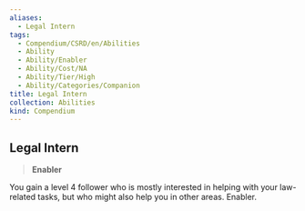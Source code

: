 ```yaml
---
aliases:
  - Legal Intern
tags:
  - Compendium/CSRD/en/Abilities
  - Ability
  - Ability/Enabler
  - Ability/Cost/NA
  - Ability/Tier/High
  - Ability/Categories/Companion
title: Legal Intern
collection: Abilities
kind: Compendium
---
```

## Legal Intern  
>**Enabler**
  
You gain a level 4 follower who is mostly interested in helping with your law-related tasks, but who might also help you in other areas. Enabler.